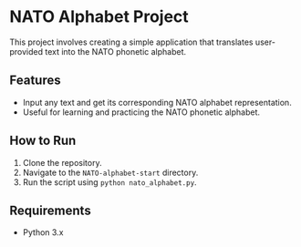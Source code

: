 # NATO Alphabet Project

This project involves creating a simple application that translates user-provided text into the NATO phonetic alphabet.

## Features

- Input any text and get its corresponding NATO alphabet representation.
- Useful for learning and practicing the NATO phonetic alphabet.

## How to Run

1. Clone the repository.
2. Navigate to the `NATO-alphabet-start` directory.
3. Run the script using `python nato_alphabet.py`.

## Requirements

- Python 3.x
